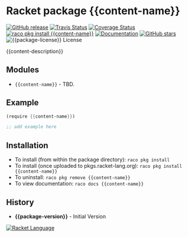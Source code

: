 # Racket package {{content-name}}

[![GitHub release](https://img.shields.io/github/release/{{user-id}}/{{content-name}}.svg?style=flat-square)](https://github.com/{{user-id}}/{{content-name}}/releases)
[![Travis Status](https://travis-ci.org/{{user-id}}/{{content-name}}.svg)](https://www.travis-ci.org/{{user-id}}/{{content-name}})
[![Coverage Status](https://coveralls.io/repos/github/{{user-id}}/{{content-name}}/badge.svg?branch=master)](https://coveralls.io/github/{{user-id}}/{{content-name}}?branch=master)
[![raco pkg install {{content-name}}](https://img.shields.io/badge/raco%20pkg%20install-rml--core-blue.svg)](http://pkgs.racket-lang.org/package/{{content-name}})
[![Documentation](https://img.shields.io/badge/raco%20docs-rml--core-blue.svg)](http://docs.racket-lang.org/{{content-name}}/index.html)
[![GitHub stars](https://img.shields.io/github/stars/{{user-id}}/{{content-name}}.svg)](https://github.com/{{user-id}}/{{content-name}}/stargazers)
![{{package-license}} License](https://img.shields.io/badge/license-{{package-license}}-118811.svg)

{{content-description}}

## Modules

* `{{content-name}}` - TBD.

## Example

```scheme
(require {{content-name}})

;; add example here
```


## Installation

* To install (from within the package directory): `raco pkg install`
* To install (once uploaded to pkgs.racket-lang.org): `raco pkg install {{content-name}}`
* To uninstall: `raco pkg remove {{content-name}}`
* To view documentation: `raco docs {{content-name}}`

## History

* **{{package-version}}** - Initial Version

[![Racket Language](https://racket-lang.org/logo-and-text-1-2.png)](https://racket-lang.org/)
